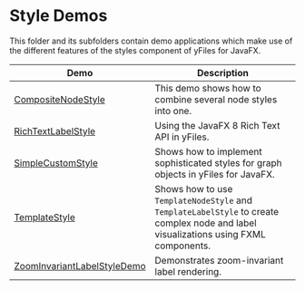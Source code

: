 
# Style Demos
  

 This folder and its subfolders contain demo applications which make use of the different features of the styles component of yFiles for JavaFX.   

| Demo | Description |
|------|-------------|
|[CompositeNodeStyle](../../src/style/compositenodestyle/)| This demo shows how to combine several node styles into one. |
|[RichTextLabelStyle](../../src/style/richtextlabelstyle/)| Using the JavaFX 8 Rich Text API in yFiles. |
|[SimpleCustomStyle](../../src/style/simplecustomstyle/)| Shows how to implement sophisticated styles for graph objects in yFiles for JavaFX. |
|[TemplateStyle](../../src/style/templatestyle/)| Shows how to use `TemplateNodeStyle` and `TemplateLabelStyle` to create complex node and label visualizations using FXML components. |
|[ZoomInvariantLabelStyleDemo](../../src/style/zoominvariantlabelstyle/)| Demonstrates zoom-invariant label rendering. |
